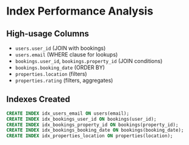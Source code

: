 # Index Performance Analysis

## High-usage Columns
- `users.user_id` (JOIN with bookings)
- `users.email` (WHERE clause for lookups)
- `bookings.user_id`, `bookings.property_id` (JOIN conditions)
- `bookings.booking_date` (ORDER BY)
- `properties.location` (filters)
- `properties.rating` (filters, aggregates)

## Indexes Created
```sql
CREATE INDEX idx_users_email ON users(email);
CREATE INDEX idx_bookings_user_id ON bookings(user_id);
CREATE INDEX idx_bookings_property_id ON bookings(property_id);
CREATE INDEX idx_bookings_booking_date ON bookings(booking_date);
CREATE INDEX idx_properties_location ON properties(location);
